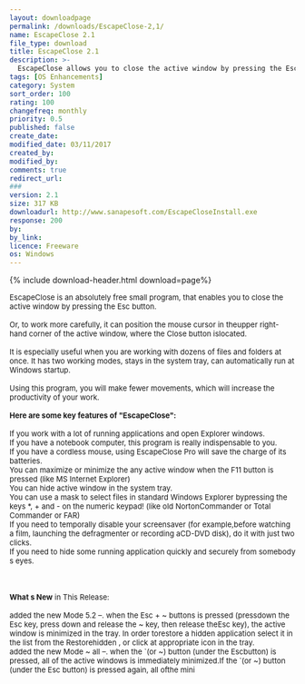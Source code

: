 ```yaml
---
layout: downloadpage
permalink: /downloads/EscapeClose-2,1/
name: EscapeClose 2.1
file_type: download
title: EscapeClose 2.1
description: >-
  EscapeClose allows you to close the active window by pressing the Esc button
tags: [OS Enhancements]
category: System
sort_order: 100
rating: 100
changefreq: monthly
priority: 0.5
published: false
create_date:
modified_date: 03/11/2017
created_by:
modified_by:
comments: true
redirect_url:
###
version: 2.1
size: 317 KB
downloadurl: http://www.sanapesoft.com/EscapeCloseInstall.exe
response: 200
by:
by_link:
licence: Freeware
os: Windows
---
```


{% include download-header.html download=page%}

<p style="fix-download-text !important">
<p><font size="2">EscapeClose is an absolutely free small program, that enables you to close the active window by pressing the Esc button.<br />
<br />
Or, to work more carefully, it can position the mouse cursor in theupper right-hand corner of the active window, where the Close button islocated. <br />
<br />
It is especially useful when you are working with dozens of files and folders at once. It has two working modes, stays in the system tray, can automatically run at Windows startup. <br />
<br />
Using this program, you will make fewer movements, which will increase the productivity of your work.<br />
<br />
<span><strong>Here are some key features of "EscapeClose":</strong></span><br />
<br />
If you work with a lot of running applications and open Explorer windows.<br />
If you have a notebook computer, this program is really indispensable to you.<br />
If you have a cordless mouse, using EscapeClose Pro will save the charge of its batteries.<br />
You can maximize or minimize the any active window when the F11 button is pressed (like MS Internet Explorer)<br />
You can hide active window in the system tray.<br />
You can use a mask to select files in standard Windows Explorer bypressing the keys *, + and - on the numeric keypad! (like old NortonCommander or Total Commander or FAR)<br />
If you need to temporally disable your screensaver (for example,before watching a film, launching the defragmenter or recording aCD-DVD disk), do it with just two clicks.<br />
If you need to hide some running application quickly and securely from somebody s eyes.<br />
<!-- google_ad_section_end --></font></p>
<div class="celltext_big"><br />
<br />
<font size="2"><strong>What s New</strong> in This Release:<br />
<br />
added the new Mode 5.2 –. when the Esc + ~ buttons is pressed (pressdown the Esc key, press down and release the ~ key, then release theEsc key), the active window is minimized in the tray. In order torestore a hidden application select it in the list from the Restorehidden , or click at appropriate icon in the tray.<br />
added the new Mode ~ all –. when the `(or ~) button (under the Escbutton) is pressed, all of the active windows is immediately minimized.If the `(or ~) button (under the Esc button) is pressed again, all ofthe mini</font></div></p>
